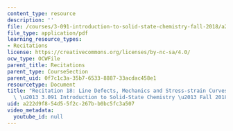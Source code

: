 ```yaml
---
content_type: resource
description: ''
file: /courses/3-091-introduction-to-solid-state-chemistry-fall-2018/a222d9f854d55f2c267bb0bc5fc3a507_MIT3_091F18_REC18.pdf
file_type: application/pdf
learning_resource_types:
- Recitations
license: https://creativecommons.org/licenses/by-nc-sa/4.0/
ocw_type: OCWFile
parent_title: Recitations
parent_type: CourseSection
parent_uid: 0f7c1c3a-35b7-6533-8887-33acdac458e1
resourcetype: Document
title: "Recitation 18: Line Defects, Mechanics and Stress-strain Curves, and Slip\
  \ \u2013 3.091 Introduction to Solid-State Chemistry \u2013 Fall 2018"
uid: a222d9f8-54d5-5f2c-267b-b0bc5fc3a507
video_metadata:
  youtube_id: null
---
```

